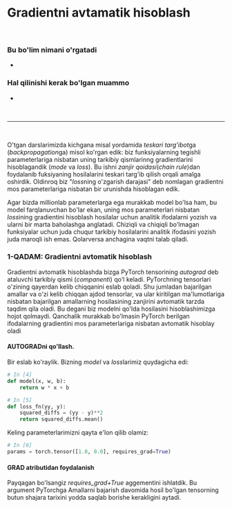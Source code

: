 # Gradientni avtamatik hisoblash

<br/>

### Bu bo'lim nimani o'rgatadi
 *  

### Hal qilinishi kerak bo'lgan muammo
 *  

<br/>

* * *

<br/>

O'tgan darslarimizda kichgana misal yordamida *teskari targ'ibot*ga (*backpropagation*ga) misol ko'rgan edik: biz funksiyalarning tegishli parameterlariga nisbatan uning tarkibiy qismlarinng gradientlarini hisoblagandik (*mode* va *loss*). Bu ishni *zanjir qoidasi*(*chain rule*)dan foydalanib fuksiyaning hosilalarini teskari targ'ib qilish orqali amalga oshirdik. Oldinroq biz "*loss*ning o'zgarish darajasi" deb nomlagan gradientni mos parameterlariga nisbatan bir urunishda hisoblagan edik.

Agar bizda millionlab parameterlarga ega murakkab model bo'lsa ham, bu model farqlanuvchan bo'lar ekan, uning mos parameterlari nisbatan *loss*ining gradientini hisoblash hosilalar uchun analitik ifodalarni yozish va ularni bir marta baholashga anglatadi. Chiziqli va chiqiqli bo'lmagan funksiyalar uchun juda chuqur tarkibiy hosilalarini analitik ifodasini yozish juda maroqli ish emas. Qolarversa anchagina vaqtni talab qiladi.


### **1-QADAM:** Gradientni avtomatik hisoblash

Gradientni avtomatik hisoblashda bizga PyTorch tensorining *autograd* deb ataluvchi tarkibiy qismi (*companent*i) qo'l keladi. PyTorchning tensorlari o'zining qayerdan kelib chiqqanini eslab qoladi. Shu jumladan bajarilgan amallar va o'zi kelib chiqqan ajdod tensorlar, va ular kiritilgan ma'lumotlariga nisbatan bajarilgan amallarning hosilasining zanjirini avtomatik tarzda taqdim qila oladi. Bu degani biz modelni qo'lda hosilasini hisoblashimizga hojot qolmaydi. Qanchalik murakkab bo'lmasin PyTorch berilgan ifodalarning gradientini mos parameterlariga nisbatan avtomatik hisoblay oladi

#### AUTOGRADni qo'llash.

Bir eslab ko'raylik. Bizning *model* va *loss*larimiz quydagicha edi:

```python
# In [4]
def model(x, w, b):
    return w * x + b
```

```python
# In [5]
def loss_fn(yy, y):
    squared_diffs = (yy - y)**2
    return squared_diffs.mean()
```    

Keling parameterlarimizni qayta e'lon qilib olamiz:

```python
# In [6]
params = torch.tensor([1.0, 0.0], requires_grad=True)
```

#### GRAD atributidan foydalanish

Payqagan bo'lsangiz *requires_grad+True* aggementini ishlatdik. Bu argument PyTorchga Amallarni bajarish davomida hosil bo'lgan tensorning butun shajara tarixini yodda saqlab borishe kerakligini aytadi. 